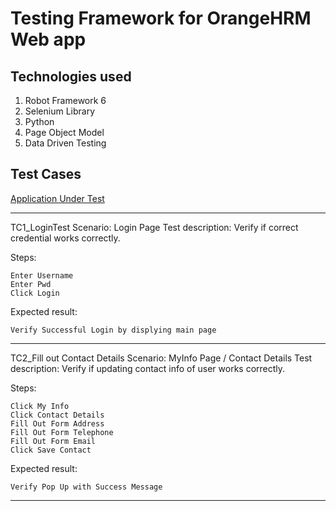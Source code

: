 # Testing Framework for OrangeHRM Web app

## Technologies used
1. Robot Framework 6
2. Selenium Library
3. Python
4. Page Object Model
5. Data Driven Testing

## Test Cases

[Application Under Test](https://opensource-demo.orangehrmlive.com/web/index.php/auth/login)

---
TC1_LoginTest
Scenario: Login Page
Test description: Verify if correct credential works correctly.

Steps:

    Enter Username
    Enter Pwd
    Click Login

Expected result:

    Verify Successful Login by displying main page

---

TC2_Fill out Contact Details
Scenario: MyInfo Page / Contact Details
Test description: Verify if updating contact info of user works correctly.

Steps:

    Click My Info
    Click Contact Details
    Fill Out Form Address
    Fill Out Form Telephone
    Fill Out Form Email
    Click Save Contact

Expected result:

    Verify Pop Up with Success Message

---